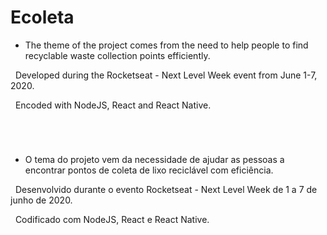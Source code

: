 # Ecoleta

- The theme of the project comes from the need to help people to find recyclable waste collection points efficiently.</p>
<p> &nbsp; Developed during the Rocketseat - Next Level Week event from June 1-7, 2020.</p>
<p> &nbsp; Encoded with NodeJS, React and React Native.</p>

#
<br/>

- O tema do projeto vem da necessidade de ajudar as pessoas a encontrar pontos de coleta de lixo reciclável com eficiência.</p>
<p> &nbsp; Desenvolvido durante o evento Rocketseat - Next Level Week de 1 a 7 de junho de 2020.</p>
<p> &nbsp; Codificado com NodeJS, React e React Native.</p>


